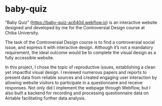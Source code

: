 # baby-quiz

“Baby Quiz” (https://baby-quiz-ac640d.webflow.io) is an interactive website designed and developed by me for the Controversial Design course at Chiba University.

The task of the Controversial Design course is to find a controversial social issue, and express it with interactive design. Although it’s not a mandatory requirement, the ideal outcome would be to complete the visual design as a fully accessible website.

In this project, I chose the topic of reproductive issues, establishing a clean yet impactful visual design. I reviewed numerous papers and reports to present data from reliable sources and created engaging user interaction by allowing website visitors to participate in a questionnaire and receive responses. Not only did I implement the webpage through Webflow, but I also built a backend for recording and processing questionnaire data on Airtable facilitating further data analysis.
